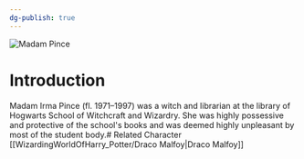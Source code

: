 ```yaml
---
dg-publish: true
---
```

![Madam Pince](http://rxbg5ysja.bkt.gdipper.com/Madam_Pince.png)
# Introduction
Madam Irma Pince (fl. 1971–1997) was a witch and librarian at the library of Hogwarts School of Witchcraft and Wizardry. She was highly possessive and protective of the school's books and was deemed highly unpleasant by most of the student body.# Related Character
[[WizardingWorldOfHarry_Potter/Draco Malfoy\|Draco Malfoy]]
